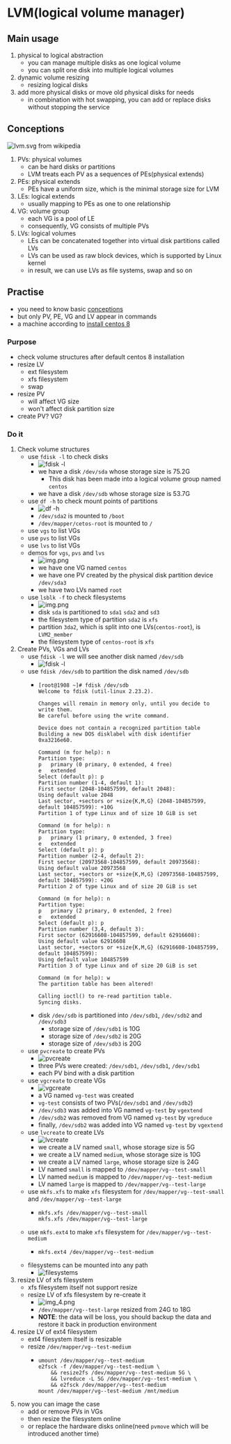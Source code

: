 # LVM(logical volume manager)

## Main usage
1. physical to logical abstraction
    * you can manage multiple disks as one logical volume
    * you can split one disk into multiple logical volumes
2. dynamic volume resizing
    * resizing logical disks
3. add more physical disks or move old physical disks for needs
    * in combination with hot swapping, you can add or replace disks without stopping the service

## Conceptions
![lvm.svg from wikipedia](resources/lvm.svg ':size=25%')
1. PVs: physical volumes
    * can be hard disks or partitions
    * LVM treats each PV as a sequences of PEs(physical extends)
2. PEs: physical extends
    * PEs have a uniform size, which is the minimal storage size for LVM
3. LEs: logical extends
    * usually mapping to PEs as one to one relationship
4. VG: volume group
    * each VG is a pool of LE
    * consequently, VG consists of multiple PVs
5. LVs: logical volumes
    * LEs can be concatenated together into virtual disk partitions called LVs
    * LVs can be used as raw block devices, which is supported by Linux kernel
    * in result, we can use LVs as file systems, swap and so on

## Practise
* you need to know basic [conceptions](#conceptions)
* but only PV, PE, VG and LV appear in commands
* a machine according to [install centos 8](../../install/centos/8/README.md)

### Purpose
* check volume structures after default centos 8 installation
* resize LV
    + ext filesystem
    + xfs filesystem
    + swap
* resize PV
    + will affect VG size
    + won't affect disk partition size
* create PV? VG?

### Do it
1. Check volume structures
    * use `fdisk -l` to check disks
        + ![fdisk -l](resources/lvm_1.png ':size=35%')
        + we have a disk `/dev/sda` whose storage size is 75.2G
            * This disk has been made into a logical volume group named `centos`
        + we have a disk `/dev/sdb` whose storage size is 53.7G
    * use `df -h` to check mount points of partitions
        + ![df -h](resources/lvm_2.png ':size=35%')
        * `/dev/sda2` is mounted to `/boot`
        * `/dev/mapper/cetos-root` is mounted to `/`
    * use `vgs` to list VGs
    * use `pvs` to list VGs
    * use `lvs` to list VGs
    * demos for `vgs`, `pvs` and `lvs`
        + ![img.png](resources/lvm_3.png ':size=35%')
        + we have one VG named `centos`
        + we have one PV created by the physical disk partition device `/dev/sda3`
        + we have two LVs named `root`
    * use `lsblk -f` to check filesystems
        + ![img.png](resources/lvm_4.png ':size=35%')
        + disk `sda` is partitioned to `sda1` `sda2` and `sd3`
        + the filesystem type of partition `sda2` is `xfs`
        + partition `3da2`, which is split into one LVs(`centos-root`), is `LVM2_member`
        + the filesystem type of `centos-root` is `xfs`
2. Create PVs, VGs and LVs
    * use `fdisk -l` we will see another disk named `/dev/sdb`
      + ![fdisk -l](resources/lvm_1.png ':size=35%')
    * use `fdisk /dev/sdb` to partition the disk named `/dev/sdb`
        + ```text
          [root@1908 ~]# fdisk /dev/sdb 
          Welcome to fdisk (util-linux 2.23.2).
          
          Changes will remain in memory only, until you decide to write them.
          Be careful before using the write command.
          
          Device does not contain a recognized partition table
          Building a new DOS disklabel with disk identifier 0xa3216e60.
          
          Command (m for help): n
          Partition type:
          p   primary (0 primary, 0 extended, 4 free)
          e   extended
          Select (default p): p
          Partition number (1-4, default 1):
          First sector (2048-104857599, default 2048):
          Using default value 2048
          Last sector, +sectors or +size{K,M,G} (2048-104857599, default 104857599): +10G
          Partition 1 of type Linux and of size 10 GiB is set
          
          Command (m for help): n
          Partition type:
          p   primary (1 primary, 0 extended, 3 free)
          e   extended
          Select (default p): p
          Partition number (2-4, default 2):
          First sector (20973568-104857599, default 20973568):
          Using default value 20973568
          Last sector, +sectors or +size{K,M,G} (20973568-104857599, default 104857599): +20G
          Partition 2 of type Linux and of size 20 GiB is set
          
          Command (m for help): n
          Partition type:
          p   primary (2 primary, 0 extended, 2 free)
          e   extended
          Select (default p): p
          Partition number (3,4, default 3):
          First sector (62916608-104857599, default 62916608):
          Using default value 62916608
          Last sector, +sectors or +size{K,M,G} (62916608-104857599, default 104857599):
          Using default value 104857599
          Partition 3 of type Linux and of size 20 GiB is set
          
          Command (m for help): w
          The partition table has been altered!
          
          Calling ioctl() to re-read partition table.
          Syncing disks.
          ```
        + disk `/dev/sdb` is partitioned into `/dev/sdb1`, `/dev/sdb2` and `/dev/sdb3`
           * storage size of `/dev/sdb1` is 10G
           * storage size of `/dev/sdb2` is 20G
           * storage size of `/dev/sdb3` is 20G
    * use `pvcreate` to create PVs
        + ![pvcreate](resources/lvm_5.png ':size=30%')
        + three PVs were created: `/dev/sdb1`, `/dev/sdb1`, `/dev/sdb1`
        + each PV bind with a disk partition
    * use `vgcreate` to create VGs
        + ![vgcreate](resources/lvm_6.png ':size=30%')
        + a VG named `vg-test` was created
        + `vg-test` consists of two PVs(`/dev/sdb1` and `/dev/sdb2`)
        + `/dev/sdb3` was added into VG named `vg-test` by `vgextend`
        + `/dev/sdb2` was removed from VG named `vg-test` by `vgreduce`
        + finally, `/dev/sdb2` was added into VG named `vg-test` by `vgextend`
    * use `lvcreate` to create LVs
        + ![lvcreate](resources/lvm_7.png ':size=30%')
        + we create a LV named `small`, whose storage size is 5G
        + we create a LV named `medium`, whose storage size is 10G
        + we create a LV named `large`, whose storage size is 24G
        + LV named `small` is mapped to `/dev/mapper/vg--test-small`
        + LV named `medium` is mapped to `/dev/mapper/vg--test-medium`
        + LV named `large` is mapped to `/dev/mapper/vg--test-large`
    * use `mkfs.xfs` to make `xfs` filesystem for `/dev/mapper/vg--test-small` and `/dev/mapper/vg--test-large`
        + ```shell
          mkfs.xfs /dev/mapper/vg--test-small 
          mkfs.xfs /dev/mapper/vg--test-large
          ```
    * use `mkfs.ext4` to make `xfs` filesystem for `/dev/mapper/vg--test-medium`
        + ```shell
          mkfs.ext4 /dev/mapper/vg--test-medium
          ```
    * filesystems can be mounted into any path
        + ![filesystems](resources/lvm_8.png ':size=30%')
3. resize LV of xfs filesystem
    * xfs filesystem itself not support resize
    * resize LV of xfs filesystem by re-create it
        + ![img_4.png](resources/lvm_9.png ':size=30%')
        + `/dev/mapper/vg--test-large` resized from 24G to 18G
        + **NOTE**: the data will be loss, you should backup the data and restore it back in production environment
5. resize LV of ext4 filesystem
    * ext4 filesystem itself is resizable
    * resize `/dev/mapper/vg--test-medium`
        + ```shell
          umount /dev/mapper/vg--test-medium
          e2fsck -f /dev/mapper/vg--test-medium \
              && resize2fs /dev/mapper/vg--test-medium 5G \
              && lvreduce -L 5G /dev/mapper/vg--test-medium \
              && e2fsck /dev/mapper/vg--test-medium
          mount /dev/mapper/vg--test-medium /mnt/medium 
          ```
5. now you can image the case
    * add or remove PVs in VGs
    * then resize the filesystem online
    * or replace the hardware disks online(need `pvmove` which will be introduced another time)
